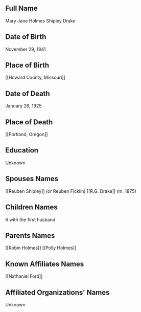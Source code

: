 ## Full Name
Mary Jane Holmes Shipley Drake

## Date of Birth
November 29, 1841

## Place of Birth
[[Howard County, Missouri]]

## Date of Death
January 26, 1925

## Place of Death
[[Portland, Oregon]]

## Education
Unknown

## Spouses Names
[[Reuben Shipley]] (or Reuben Ficklin)
[[R.G. Drake]] (m. 1875)
## Children Names
6 with the first husband

## Parents Names
[[Robin Holmes]]
[[Polly Holmes]]

## Known Affiliates Names
[[Nathaniel Ford]]

## Affiliated Organizations' Names
Unknown

